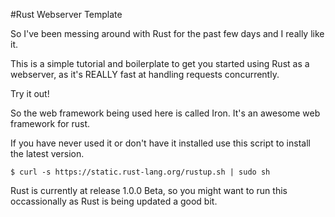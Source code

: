 #Rust Webserver Template

So I've been messing around with Rust for the past few days and I really like it. 

This is a simple tutorial and boilerplate to get you started using Rust as a webserver, as it's REALLY fast at handling requests concurrently. 


Try it out! 

So the web framework being used here is called Iron. It's an awesome web framework for rust. 

If you have never used it or don't have it installed use this script to install the latest version.


```shell
$ curl -s https://static.rust-lang.org/rustup.sh | sudo sh
```

Rust is currently at release 1.0.0 Beta, so you might want to run this occassionally as Rust is being updated a good bit.   



